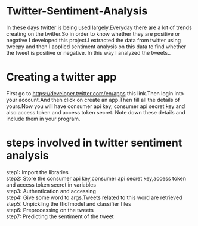 # Twitter-Sentiment-Analysis
In these days twitter is being used largely.Everyday there are a lot of trends creating on the twitter.So in order to know whether they are positive or negative I developed this project.I extracted the data from twitter using tweepy and then I applied sentiment analysis on this data to find whether the tweet is positive or negative. In this way I analyzed the tweets..

# Creating a twitter app
First go to https://developer.twitter.com/en/apps this link.Then login into your account.And then click on create an app.Then fill all the details of yours.Now you will have consumer api key, consumer api secret key and also access token and access token secret.
Note down these details and include them in your program.

# steps involved in twitter sentiment analysis 

step1: Import the libraries   
step2: Store the consumer api key,consumer api secret key,access token and access token secret in variables    
step3: Authentication and accessing  
step4: Give some word to args.Tweets related to this word are retrieved  
step5: Unpickling the tfidfmodel and classifier files   
step6: Preprocessing on the tweets    
step7: Predicting the sentiment of the tweet   
